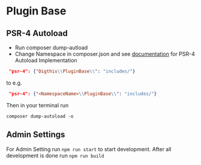 # Plugin Base

## PSR-4 Autoload
- Run composer dump-autload
- Change Namespace in composer.json and see [documentation](https://www.php-fig.org/psr/psr-4/) for PSR-4 Autoload Implementation 
```json
 "psr-4": {"Digthis\\PluginBase\\": "includes/"}
```
to e.g.
```json
 "psr-4": {"<NamespaceName>\\PluginBase\\": "includes/"}
```
Then in your terminal run 
```text
composer dump-autoload -o
```

## Admin Settings
For Admin Setting run  ```npm run start``` to start development.
After all development is done run ```npm run build```
